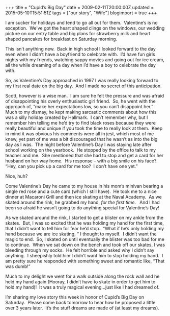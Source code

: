 +++
title = "Cupid’s Big Day"
date = 2009-02-11T20:00:00Z
updated = 2015-05-10T15:51:51Z
tags = ["our story", "Wife"]
blogimport = true 
+++

I am sucker for holidays and tend to go all out for them.  Valentine’s is no exception.  We’ve got the heart shaped clings on the windows, our wedding picture on our entry table and big plans for strawberry milk and heart shaped pancakes for breakfast on Saturday morning.  

This isn’t anything new.  Back in high school I looked forward to the day even when I didn’t have a boyfriend to celebrate with.  I’d have fun girls nights with my friends, watching sappy movies and going out for ice cream, all the while dreaming of a day when I’d have a boy to celebrate the day with.  

So, as Valentine’s Day approached in 1997 I was really looking forward to my first real date on the big day.  And I made no secret of this anticipation.  

Scott, however is a wise man.  I am sure he felt the pressure and was afraid of disappointing his overly enthusiastic girl friend.  So, he went with the approach of, “make her expectations low, so you can’t disappoint her.”  Much to my dismay, he kept making sarcastic comments about how this was a silly holiday created by Hallmark.  I can’t remember why, but I remember him telling me he’d try to find black roses because they were really beautiful and unique if you took the time to really look at them.  Keep in mind it was obvious his comments were all in jest, which most of me knew, yet part of me was a bit discouraged that he wasn’t as into the big day as I was.  The night before Valentine’s Day I was staying late after school working on the yearbook.  He stopped by the office to talk to my teacher and me.  She mentioned that she had to stop and get a card for her husband on her way home.  His response – with a big smile on his face?  “Hey, can you pick up a card for me too?  I don’t have one yet.”  

Nice, huh?  

Come Valentine’s Day he came to my house in his mom’s minivan bearing a single 
red
 rose and a cute card (which I still have).  He took me to a nice dinner at Macaroni Grill and then ice skating at the Naval Academy.  As we skated around the rink, he grabbed my hand, _for the first time_.   And I had been so afraid he wasn’t going to do anything special for Valentine’s Day!  

As we skated around the rink, I started to get a blister on my ankle from the skates.  But, I was so excited that he was holding my hand for the first time, that I didn’t want to tell him for fear he’d stop.  “What if he’s only holding my hand because we are ice skating, “ I thought to myself.  I didn’t want the magic to end.  So, I skated on until eventually the blister was too bad for me to continue.  When we sat down on the bench and took off our skates, I was bleeding through my socks.  He felt horrible and asked why I didn’t say anything.  I sheepishly told him I didn’t want him to stop holding my hand.  I am pretty sure he responded with something sweet and romantic like, “That was dumb!”  

Much to my delight we went for a walk outside along the rock wall and he held my hand again (Hooray, I didn’t have to skate in order to get him to hold my hand)!  It was a truly magical evening…just like I had dreamed of.  

I’m sharing my love story this week in honor of Cupid’s Big Day on Saturday.  Please come back tomorrow to hear how he proposed a little over 3 years later.  It’s the stuff dreams are made of (at least my dreams).
